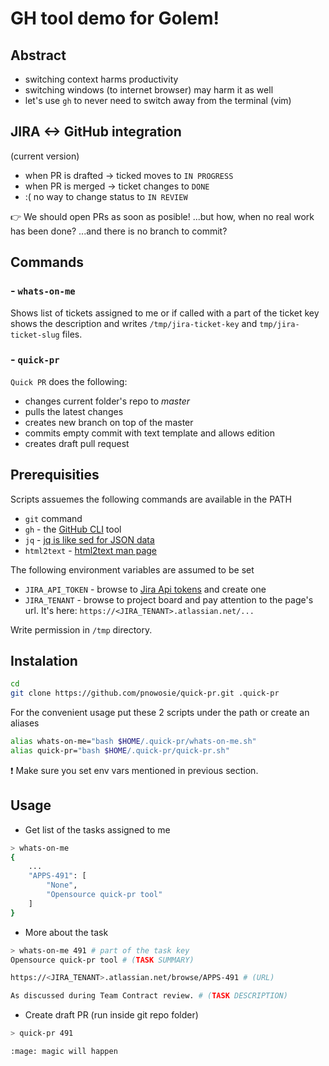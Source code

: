 # GH tool demo for Golem!

## Abstract

- switching context harms productivity
- switching windows (to internet browser) may harm it as well
- let's use `gh` to never need to switch away from the terminal (vim)


## JIRA <-> GitHub integration
(current version)

- when PR is drafted -> ticked moves to `IN PROGRESS`
- when PR is merged -> ticket changes to `DONE`
- :( no way to change status to `IN REVIEW`

👉 We should open PRs as soon as posible!
...but how, when no real work has been done?
...and there is no branch to commit?


## Commands

### - `whats-on-me`
Shows list of tickets assigned to me or if called with a part of the ticket key
shows the description and writes `/tmp/jira-ticket-key` and `tmp/jira-ticket-slug` files.

### - `quick-pr`
`Quick PR` does the following:
- changes current folder's repo to _master_
- pulls the latest changes
- creates new branch on top of the master
- commits empty commit with text template and allows edition
- creates draft pull request


## Prerequisities

Scripts assuemes the following commands are available in the PATH
- `git` command
- `gh` - the [GitHub CLI](https://cli.github.com/) tool
- `jq` - [jq is like sed for JSON data](https://stedolan.github.io/jq/)
- `html2text` - [html2text man page](https://linux.die.net/man/1/html2text)


The following environment variables are assumed to be set
- `JIRA_API_TOKEN` - browse to [Jira Api tokens](https://id.atlassian.com/manage-profile/security/api-tokens) and create one
- `JIRA_TENANT` - browse to project board and pay attention to the page's url. It's here: `https://<JIRA_TENANT>.atlassian.net/...`

Write permission in `/tmp` directory.


## Instalation

```bash
cd
git clone https://github.com/pnowosie/quick-pr.git .quick-pr
```

For the convenient usage put these 2 scripts under the path or create an aliases
```bash
alias whats-on-me="bash $HOME/.quick-pr/whats-on-me.sh"
alias quick-pr="bash $HOME/.quick-pr/quick-pr.sh"
```

:exclamation: Make sure you set env vars mentioned in previous section.


## Usage

- Get list of the tasks assigned to me
```bash
> whats-on-me
{
	...
	"APPS-491": [
		"None",
		"Opensource quick-pr tool"
	]
}
```

- More about the task
```bash
> whats-on-me 491 # part of the task key
Opensource quick-pr tool # (TASK SUMMARY)

https://<JIRA_TENANT>.atlassian.net/browse/APPS-491 # (URL)

As discussed during Team Contract review. # (TASK DESCRIPTION)
```

- Create draft PR 
(run inside git repo folder)

```bash
> quick-pr 491

:mage: magic will happen 
```
